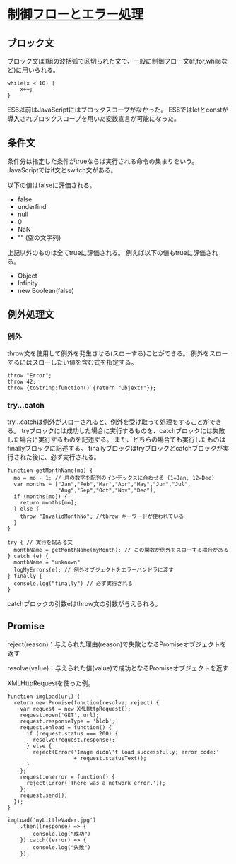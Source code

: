 # [制御フローとエラー処理](https://developer.mozilla.org/ja/docs/Web/JavaScript/Guide/Control_flow_and_error_handling)

## ブロック文

ブロック文は1組の波括弧で区切られた文で、一般に制御フロー文(if,for,whileなど)に用いられる。

```
while(x < 10) {
    x++;
}
```

ES6以前はJavaScriptにはブロックスコープがなかった。
ES6ではletとconstが導入されブロックスコープを用いた変数宣言が可能になった。

## 条件文

条件分は指定した条件がtrueならば実行される命令の集まりをいう。
JavaScriptではif文とswitch文がある。

以下の値はfalseに評価される。

- false
- underfind
- null
- 0
- NaN
- "" (空の文字列)

上記以外のものは全てtrueに評価される。
例えば以下の値もtrueに評価される。

- Object
- Infinity
- new Boolean(false)

## 例外処理文

### 例外

throw文を使用して例外を発生させる(スローする)ことができる。
例外をスローするにはスローしたい値を含む式を指定する。

```
throw "Error";
throw 42;
throw {toString:function() {return "Objext!"}};
```

### try...catch

try...catchは例外がスローされると、例外を受け取って処理をすることができる。
tryブロックには成功した場合に実行するものを、catchブロックには失敗した場合に実行するものを記述する。
また、どちらの場合でも実行したものはfinallyブロックに記述する。
finallyブロックはtryブロックとcatchブロックが実行された後に、必ず実行される。

```
function getMonthName(mo) {
  mo = mo - 1; // 月の数字を配列のインデックスに合わせる (1=Jan, 12=Dec)
  var months = ["Jan","Feb","Mar","Apr","May","Jun","Jul",
                "Aug","Sep","Oct","Nov","Dec"];
  if (months[mo]) {
    return months[mo];
  } else {
    throw "InvalidMonthNo"; //throw キーワードが使われている
  }
}

try { // 実行を試みる文
  monthName = getMonthName(myMonth); // この関数が例外をスローする場合がある
} catch (e) {
  monthName = "unknown"
  logMyErrors(e); // 例外オブジェクトをエラーハンドラに渡す
} finally {
  console.log("finally") // 必ず実行される
}
```

catchブロックの引数eはthrow文の引数が与えられる。

## Promise

reject(reason)：与えられた理由(reason)で失敗となるPromiseオブジェクトを返す

resolve(value)：与えられた値(value)で成功となるPromiseオブジェクトを返す

XMLHttpRequestを使った例。

```
function imgLoad(url) {
  return new Promise(function(resolve, reject) {
    var request = new XMLHttpRequest();
    request.open('GET', url);
    request.responseType = 'blob';
    request.onload = function() {
      if (request.status === 200) {
        resolve(request.response);
      } else {
        reject(Error('Image didn\'t load successfully; error code:'
                     + request.statusText));
      }
    };
    request.onerror = function() {
      reject(Error('There was a network error.'));
    };
    request.send();
  });
}

imgLoad('myLittleVader.jpg')
    .then((response) => {
        console.log("成功")
    }).catch((error) => {
        console.log("失敗")
    });
```
